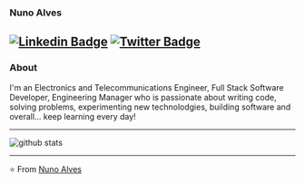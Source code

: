 ### Nuno Alves
[![Linkedin Badge](https://img.shields.io/badge/-Nuno_Alves-blue?style=flat-square&logo=Linkedin&logoColor=white&link=https://www.linkedin.com/in/nralves)](https://www.linkedin.com/in/nralves/) 
[![Twitter Badge](https://img.shields.io/badge/-Nuno_Alves-1ca0f1?style=flat-square&logo=twitter&logoColor=white&link=https://twitter.com/nunorralves)](https://twitter.com/nunorralves)  
---------------------------------------------------------------------------------------------------------------------------------------------------------------------------------
### About

I'm an Electronics and Telecommunications Engineer, Full Stack Software Developer, Engineering Manager who is passionate about writing code, solving problems, experimenting new technolodgies, building software and overall... keep learning every day!

---------------------------------------------------------------------------------------------------------------------------------------------------------------------------------

![github stats](https://github-readme-stats.vercel.app/api?username=nunorralves&show_icons=true)

---------------------------------------------------------------------------------------------------------------------------------------------------------------------------------


⭐️ From [Nuno Alves](https://github.com/nunorralves)

